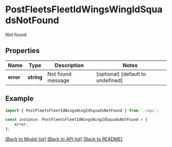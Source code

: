 # PostFleetsFleetIdWingsWingIdSquadsNotFound

Not found

## Properties

Name | Type | Description | Notes
------------ | ------------- | ------------- | -------------
**error** | **string** | Not found message | [optional] [default to undefined]

## Example

```typescript
import { PostFleetsFleetIdWingsWingIdSquadsNotFound } from './api';

const instance: PostFleetsFleetIdWingsWingIdSquadsNotFound = {
    error,
};
```

[[Back to Model list]](../README.md#documentation-for-models) [[Back to API list]](../README.md#documentation-for-api-endpoints) [[Back to README]](../README.md)
